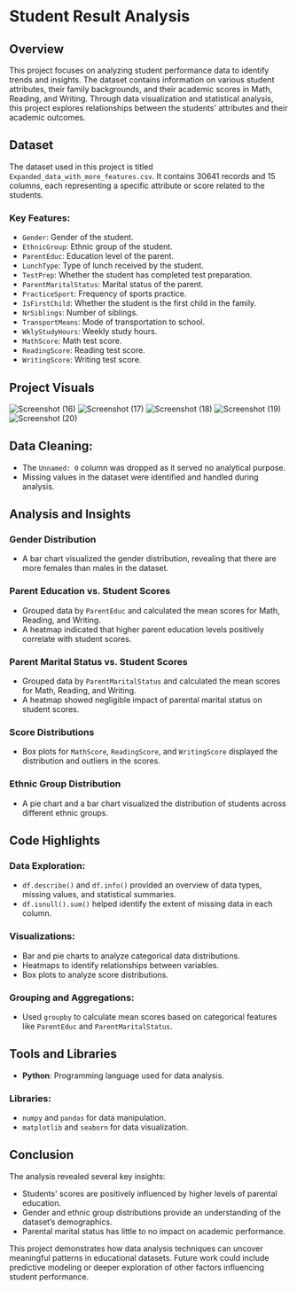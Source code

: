 # Student Result Analysis

## Overview

This project focuses on analyzing student performance data to identify trends and insights. The dataset contains information on various student attributes, their family backgrounds, and their academic scores in Math, Reading, and Writing. Through data visualization and statistical analysis, this project explores relationships between the students' attributes and their academic outcomes.

## Dataset

The dataset used in this project is titled `Expanded_data_with_more_features.csv`. It contains 30641 records and 15 columns, each representing a specific attribute or score related to the students.

### Key Features:

- `Gender`: Gender of the student.
- `EthnicGroup`: Ethnic group of the student.
- `ParentEduc`: Education level of the parent.
- `LunchType`: Type of lunch received by the student.
- `TestPrep`: Whether the student has completed test preparation.
- `ParentMaritalStatus`: Marital status of the parent.
- `PracticeSport`: Frequency of sports practice.
- `IsFirstChild`: Whether the student is the first child in the family.
- `NrSiblings`: Number of siblings.
- `TransportMeans`: Mode of transportation to school.
- `WklyStudyHours`: Weekly study hours.
- `MathScore`: Math test score.
- `ReadingScore`: Reading test score.
- `WritingScore`: Writing test score.

## Project Visuals

![Screenshot (16)](https://github.com/user-attachments/assets/ee1eaaa4-862f-4b28-b4f3-74fa09642caf)
![Screenshot (17)](https://github.com/user-attachments/assets/41fb3a71-acc3-4772-8896-ef3d5b53077c)
![Screenshot (18)](https://github.com/user-attachments/assets/f747532e-f691-4b7d-9dba-945c9735d03a)
![Screenshot (19)](https://github.com/user-attachments/assets/ac19cb41-3cc7-4f01-8d08-61114d51e43e)
![Screenshot (20)](https://github.com/user-attachments/assets/707ec840-ef99-4c10-91ed-d9427069fded)

## Data Cleaning:

- The `Unnamed: 0` column was dropped as it served no analytical purpose.
- Missing values in the dataset were identified and handled during analysis.

## Analysis and Insights

### Gender Distribution

- A bar chart visualized the gender distribution, revealing that there are more females than males in the dataset.

### Parent Education vs. Student Scores

- Grouped data by `ParentEduc` and calculated the mean scores for Math, Reading, and Writing.
- A heatmap indicated that higher parent education levels positively correlate with student scores.

### Parent Marital Status vs. Student Scores

- Grouped data by `ParentMaritalStatus` and calculated the mean scores for Math, Reading, and Writing.
- A heatmap showed negligible impact of parental marital status on student scores.

### Score Distributions

- Box plots for `MathScore`, `ReadingScore`, and `WritingScore` displayed the distribution and outliers in the scores.

### Ethnic Group Distribution

- A pie chart and a bar chart visualized the distribution of students across different ethnic groups.

## Code Highlights

### Data Exploration:

- `df.describe()` and `df.info()` provided an overview of data types, missing values, and statistical summaries.
- `df.isnull().sum()` helped identify the extent of missing data in each column.

### Visualizations:

- Bar and pie charts to analyze categorical data distributions.
- Heatmaps to identify relationships between variables.
- Box plots to analyze score distributions.

### Grouping and Aggregations:

- Used `groupby` to calculate mean scores based on categorical features like `ParentEduc` and `ParentMaritalStatus`.

## Tools and Libraries

- **Python**: Programming language used for data analysis.

### Libraries:

- `numpy` and `pandas` for data manipulation.
- `matplotlib` and `seaborn` for data visualization.

## Conclusion

The analysis revealed several key insights:

- Students' scores are positively influenced by higher levels of parental education.
- Gender and ethnic group distributions provide an understanding of the dataset’s demographics.
- Parental marital status has little to no impact on academic performance.

This project demonstrates how data analysis techniques can uncover meaningful patterns in educational datasets. Future work could include predictive modeling or deeper exploration of other factors influencing student performance.

